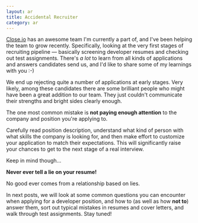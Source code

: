 ```yaml
---
layout: ar
title: Accidental Recruiter
category: ar
---
```

[Close.io](http://close.io) has an awesome team I'm currently a part of, and I've been helping the team to grow recently. Specifically, looking at the very first stages of recruiting pipeline &mdash; basically screening developer resumes and checking out test assignments. There's *a lot* to learn from all kinds of applications and answers candidates send us, and I'd like to share some of my learnings with you :-)

We end up rejecting quite a number of applications at early stages. Very likely, among these candidates there are some brilliant people who might have been a great addition to our team. They just couldn't communicate their strengths and bright sides clearly enough.

The one most common mistake is **not paying enough attention** to the company and position you're applying to.

Carefully read position description, understand what kind of person with what skills the company is looking for, and then make effort to customize your application to match their expectations. This will significantly raise your chances to get to the next stage of a real interview.

Keep in mind though...

**Never ever tell a lie on your resume!**

No good ever comes from a relationship based on lies.

In next posts, we will look at some common questions you can encounter when applying for a developer position, and how to (as well as how **not to**) answer them, sort out typical mistakes in resumes and cover letters, and walk through test assignments. Stay tuned!
